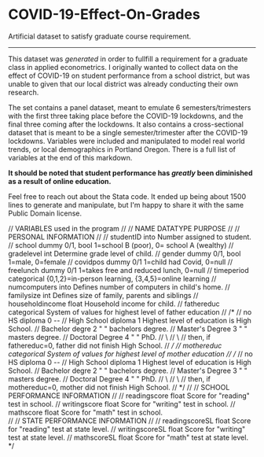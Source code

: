 # COVID-19-Effect-On-Grades
Artificial dataset to satisfy graduate course requirement. 


---

This dataset was *generated* in order to fullfill a requirement for a graduate class in applied econometrics. I originally wanted to collect data on the effect of COVID-19 on student performance from a school district, but was unable to given that our local district was already conducting their own research. 

The set contains a panel dataset, meant to emulate 6 semesters/trimesters with the first three taking place before the COVID-19 lockdowns, and the final three coming after the lockdowns. It also contains a cross-sectional dataset that is meant to be a single semester/trimester after the COVID-19 lockdowns. Variables were included and manipulated to model real world trends, or local demographics in Portland Oregon. There is a full list of variables at the end of this markdown.

**It should be noted that student performance has *greatly* been diminished as a result of online education.**

Feel free to reach out about the Stata code. It ended up being about 1500 lines to generate and manipulate, but I'm happy to share it with the same Public Domain license. 


// VARIABLES used in the program 
//
// NAME 			DATATYPE 					PURPOSE
//
// PERSONAL INFORMATION
//
// studentID		into					        Number assigned to student. 
// school			dummy 0/1, bool			1=school B (poor), 0= school A (wealthy)
// gradelevel		int						Determine grade level of child.
// gender			dummy 0/1, bool   		        1=male, 0=female
// covidpos		dummy 0/1				1=child had Covid, 0=null
// freelunch		dummy 0/1				1=takes free and reduced lunch, 0=null
// timeperiod		categorical				{0,1,2}=in-person learning, {3,4,5}=online learning
// numcomputers	into					        Defines number of computers in child's home.
// familysize 		int						Defines size of family, parents and siblings
// householdincome	float				Household income for child.
// fathereduc 		categorical 			        System of values for highest level of father education
//			/*
//			no HS diploma 		0			--
//			High School diploma      1			Highest level of education is High School.
//			Bachelor degre  	        2			" " bachelors degree.
//			Master's Degree		3			" " masters degree.
//			Doctoral Degree		4			" " PhD. 
//			\\
//			\\
//			then, if fathereduc=0, father did not finish High School.
//			*/
// mothereduc 		categorical 			System of values for highest level of mother education
//			/*
//			no HS diploma 		0			--
//			High School diploma      1			Highest level of education is High School.
//			Bachelor degre  	        2			" " bachelors degree.
//			Master's Degree		3			" " masters degree.
//			Doctoral Degree		4			" " PhD. 
//			\\
//			\\
//			then, if mothereduc=0, mother did not finish High School.
//			*/
//
// SCHOOL PERFORMANCE INFORMATION
//
// readingscore	    	float				Score for "reading" test in school.
// writingscore 		float				Score for "writing" test in school.
// mathscore			float 				Score for "math" test in school.		
// 
// STATE PERFORMANCE INFORMATION
//
// readingscoreSL		float 				Score for "reading" test at state level. 
// writingscoreSL 		float				Score for "writing" test at state level.
// mathscoreSL		float				Score for "math" test at state level.
*/ 

